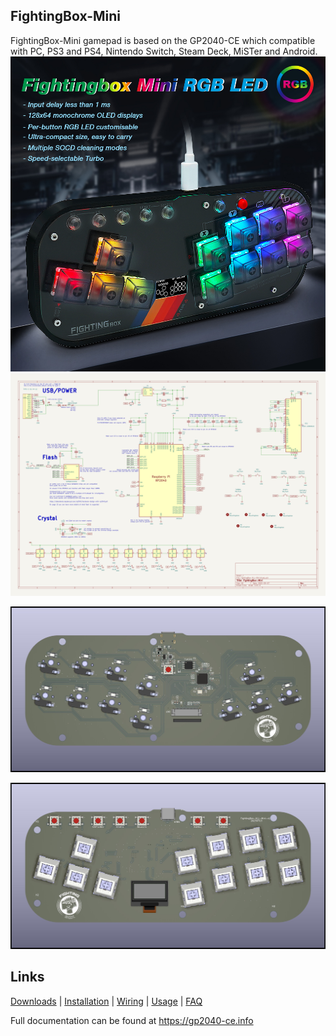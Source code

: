 
## FightingBox-Mini

 FightingBox-Mini gamepad is based on the GP2040-CE which compatible with PC, PS3 and PS4, Nintendo Switch, Steam Deck, MiSTer and Android.
![FightingBox-Mini](hardware/1.jpg)
![FightingBox-Mini](hardware/sch.jpg)

![FightingBox-Mini](hardware/FightingBox-Mini-pcb-b.jpg)

![FightingBox-Mini](hardware/FightingBox-Mini-pcb-t.jpg)


## Links

[Downloads](https://gp2040-ce.info/#/download) | [Installation](https://gp2040-ce.info/#/installation) | [Wiring](https://gp2040-ce.info/#/wiring) | [Usage](https://gp2040-ce.info/#/usage) | [FAQ](https://gp2040-ce.info/#/faq)

Full documentation can be found at <https://gp2040-ce.info>

